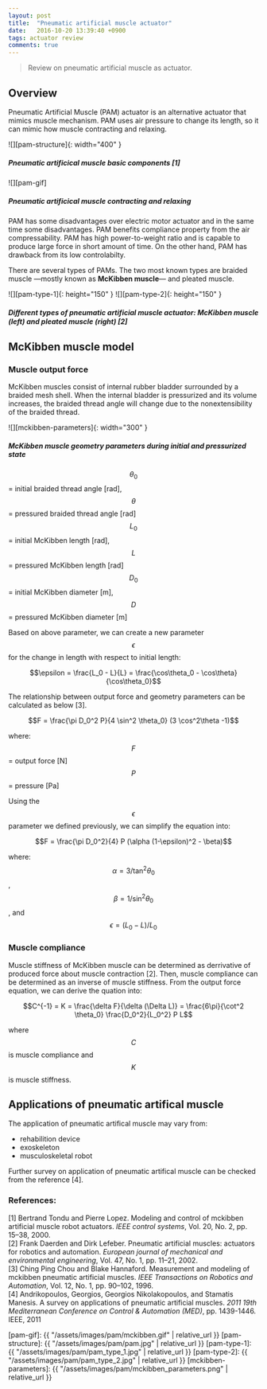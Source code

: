 ```yaml
---
layout: post
title:  "Pneumatic artificial muscle actuator"
date:   2016-10-20 13:39:40 +0900
tags: actuator review
comments: true
---
```


> Review on pneumatic artificial muscle as actuator.
<!--more-->

## Overview

Pneumatic Artificial Muscle (PAM) actuator is an alternative actuator that mimics muscle mechanism.
PAM uses air pressure to change its length, so it can mimic how muscle contracting and relaxing.

![][pam-structure]{: width="400" }
##### *Pneumatic artificical muscle basic components [1]*

![][pam-gif]
##### *Pneumatic artificical muscle contracting and relaxing*

PAM has some disadvantages over electric motor actuator and in the same time some disadvantages.
PAM benefits compliance property from the air compressability.
PAM has high power-to-weight ratio and is capable to produce large force in short amount of time.
On the other hand, PAM has drawback from its low controlabilty.

There are several types of PAMs.
The two most known types are braided muscle &mdash;mostly known as **McKibben muscle**&mdash; and pleated muscle.

![][pam-type-1]{: height="150" }
![][pam-type-2]{: height="150" }
##### *Diﬀerent types of pneumatic artificial muscle actuator: McKibben muscle (left) and pleated muscle (right) [2]*

## McKibben muscle model

### Muscle output force
McKibben  muscles consist of internal rubber bladder surrounded by a braided mesh shell.
When the internal bladder is pressurized and its volume increases, the braided thread angle will change
due to the nonextensibility of the braided thread.

![][mckibben-parameters]{: width="300" }
##### *McKibben muscle geometry parameters during initial and pressurized state*

$$\theta_0$$ = initial braided thread angle [rad],
$$\theta$$ = pressured braided thread angle [rad]<br/>
$$L_0$$ = initial McKibben length [rad],
$$L$$ = pressured McKibben length [rad]<br/>
$$D_0$$ = initial McKibben diameter [m],
$$D$$ = pressured McKibben diameter [m]<br/>

Based on above parameter, we can create a new parameter $$\epsilon$$ for the change in length with respect to initial length:

$$\epsilon = \frac{L_0 - L}{L} = \frac{\cos\theta_0 - \cos\theta}{\cos\theta_0}$$


The relationship between output force and geometry parameters can be calculated as below [3].

$$F = \frac{\pi D_0^2 P}{4 \sin^2 \theta_0} (3 \cos^2\theta -1)$$

where:<br/>
$$F$$ = output force [N]<br/>
$$P$$ = pressure [Pa]<br/>

Using the $$\epsilon$$ parameter we defined previously, we can simplify the equation into:

$$F = \frac{\pi D_0^2}{4} P (\alpha (1-\epsilon)^2 - \beta)$$

where:<br/>
$$\alpha = 3 / \tan^2\theta_0$$ ,
$$\beta = 1 / \sin^2\theta_0 $$ , and
$$\epsilon = {(L_0 - L)}/{L_0}$$

### Muscle compliance
Muscle stiffness of McKibben muscle can be determined as derrivative of produced force about muscle contraction [2].
Then, muscle compliance can be determined as an inverse of muscle stiffness.
From the output force equation, we can derive the quation into:

$$C^{-1} = K = \frac{\delta F}{\delta (\Delta L)} = \frac{6\pi}{\cot^2 \theta_0} \frac{D_0^2}{L_0^2} P L$$

where $$C$$ is muscle compliance and $$K$$ is muscle stiffness.

## Applications of pneumatic artifical muscle
The application of pneumatic artifical muscle may vary from:
- rehabilition device
- exoskeleton
- musculoskeletal robot

Further survey on application of pneumatic artifical muscle can be checked from the reference [4].


### References:

[1] Bertrand Tondu and Pierre Lopez. Modeling and control of mckibben artificial muscle robot actuators.
*IEEE control systems*, Vol. 20, No. 2, pp. 15–38, 2000.<br/>
[2] Frank Daerden and Dirk Lefeber. Pneumatic artificial muscles: actuators for robotics and automation.
*European journal of mechanical and environmental engineering*, Vol. 47, No. 1, pp. 11–21, 2002.<br/>
[3] Ching Ping Chou and Blake Hannaford. Measurement and modeling of mckibben pneumatic artificial muscles.
*IEEE Transactions on Robotics and Automation*, Vol. 12, No. 1, pp. 90–102, 1996.<br/>
[4] Andrikopoulos, Georgios, Georgios Nikolakopoulos, and Stamatis Manesis. A survey on applications of pneumatic artificial muscles.
*2011 19th Mediterranean Conference on Control & Automation (MED)*, pp. 1439-1446. IEEE, 2011<br/>

[pam-gif]: {{ "/assets/images/pam/mckibben.gif" | relative_url }}
[pam-structure]: {{ "/assets/images/pam/pam.jpg" | relative_url }}
[pam-type-1]: {{ "/assets/images/pam/pam_type_1.jpg" | relative_url }}
[pam-type-2]: {{ "/assets/images/pam/pam_type_2.jpg" | relative_url }}
[mckibben-parameters]: {{ "/assets/images/pam/mckibben_parameters.png" | relative_url }}